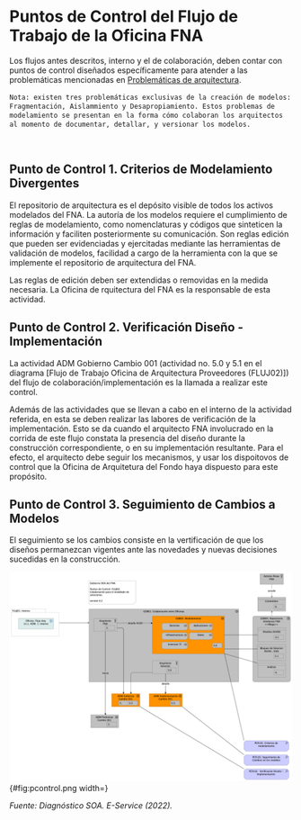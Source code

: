 # Puntos de Control del Flujo de Trabajo de la Oficina FNA
Los flujos antes descritos, interno y el de colaboración, deben contar con puntos de control diseñados específicamente para atender a las problemáticas mencionadas en [Problemáticas de arquitectura](#problematicas).

    Nota: existen tres problemáticas exclusivas de la creación de modelos: Fragmentación, Aislammiento y Desapropiamiento. Estos problemas de modelamiento se presentan en la forma cómo colaboran los arquitectos al momento de documentar, detallar, y versionar los modelos.

<br>

## Punto de Control 1. Criterios de Modelamiento Divergentes
El repositorio de arquitectura es el depósito visible de todos los activos modelados del FNA. La autoría de los modelos requiere el cumplimiento de reglas de modelamiento, como nomenclaturas y códigos que sinteticen la información y faciliten posteriormente su comunicación. Son reglas edición que pueden ser evidenciadas y ejercitadas mediante las herramientas de validación de modelos, facilidad a cargo de la herramienta con la que se implemente el repositorio de arquitectura del FNA.

Las reglas de edición deben ser extendidas o removidas en la medida necesaria. La Oficina de rquitectura del FNA es la responsable de esta actividad.

## Punto de Control 2. Verificación Diseño - Implementación
La actividad ADM Gobierno Cambio 001 (actividad no. 5.0 y 5.1 en el diagrama [Flujo de Trabajo Oficina de Arquitectura Proveedores (FLUJ02)]) del flujo de colaboración/implementación es la llamada a realizar este control.

Además de las actividades que se llevan a cabo en el interno de la actividad referida, en esta se deben realizar las labores de verificación de la implementación. Esto se da cuando el arquitecto FNA involucrado en la corrida de este flujo constata la presencia del diseño durante la construcción correspondiente, o en su implementación resultante. Para el efecto, el arquitecto debe seguir los mecanismos, y usar los dispoitovos de control que la Oficina de Arquitetura del Fondo haya dispuesto para este propósito.

## Punto de Control 3. Seguimiento de Cambios a Modelos
El seguimiento se los cambios consiste en la vertificación de que los diseños permanezcan vigentes ante las novedades y nuevas decisiones sucedidas en la construcción.

![Puntos de control del flujo de colaboración entre oficinas de arquitctura para el FNA. Los puntos de control van dirigidos principalmente a trata el problema de los incumplimientos de diseño en las implementaciones.](images/pcontrol.png){#fig:pcontrol.png width=}

_Fuente: Diagnóstico SOA. E-Service (2022)._

<br>


<br>
